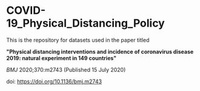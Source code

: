 # COVID-19_Physical_Distancing_Policy

This is the repository for datasets used in the paper titled 

**"Physical distancing interventions and incidence of coronavirus disease 2019: natural experiment in 149 countries"**

_BMJ_ 2020;370:m2743 (Published 15 July 2020)

doi: https://doi.org/10.1136/bmj.m2743 

